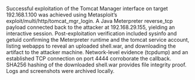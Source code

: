 Successful exploitation of the Tomcat Manager interface on target 192.168.1.100 was achieved using Metasploit’s exploit/multi/http/tomcat_mgr_login. A Java Meterpreter reverse_tcp payload connected back to the attacker at 192.168.29.155, yielding an interactive session. Post-exploitation verification included sysinfo and getuid confirming the Meterpreter runtime and the tomcat service account, listing webapps to reveal an uploaded shell.war, and downloading the artifact to the attacker machine. Network-level evidence (tcpdump) and an established TCP connection on port 4444 corroborate the callback. SHA256 hashing of the downloaded shell.war provides file integrity proof. Logs and screenshots were archived locally.
